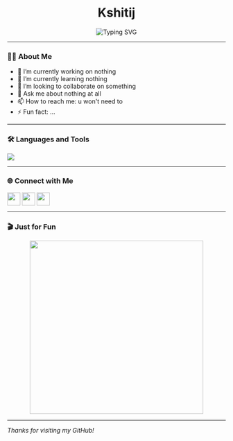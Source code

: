 <!-- Profile README.md -->

<h1 align="center">Kshitij</h1>

<p align="center">
  <img src="https://readme-typing-svg.demolab.com/?lines=Engineer+Is+A;Lifelong+Learner&center=true&width=380&height=45" alt="Typing SVG" />
</p>

---

### 👨‍💻 About Me

- 🔭 I’m currently working on nothing
- 🌱 I’m currently learning nothing
- 👯 I’m looking to collaborate on something
- 💬 Ask me about nothing at all
- 📫 How to reach me: u won't need to
- ⚡ Fun fact: ...

---

### 🛠️ Languages and Tools

<p align="left">
  <img src="https://skillicons.dev/icons?i=python,cpp,c,git,github,linux" />
</p>

---

### 🌐 Connect with Me

<p align="left">
  <a href="https://linkedin.com/in/kshitij" target="blank"><img align="center" src="https://skillicons.dev/icons?i=linkedin" height="30" /></a>
  <a href="https://twitter.com/hexter0712" target="blank"><img align="center" src="https://skillicons.dev/icons?i=twitter" height="30" /></a>
  <a href="mailto:kshitij12032006@gmail.com"><img align="center" src="https://skillicons.dev/icons?i=gmail" height="30" /></a>
</p>

---

### 🎬 Just for Fun

<p align="center">
  <img src="https://media.giphy.com/media/qgQUggAC3Pfv687qPC/giphy.gif" width="400" />
</p>

---

_Thanks for visiting my GitHub!_
